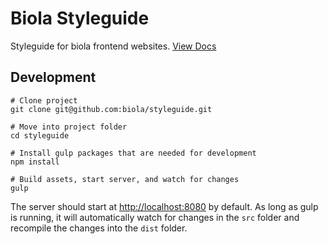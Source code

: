 # Biola Styleguide
Styleguide for biola frontend websites. [View Docs](http://biola.github.io/styleguide)

## Development

    # Clone project
    git clone git@github.com:biola/styleguide.git
    
    # Move into project folder
    cd styleguide
    
    # Install gulp packages that are needed for development
    npm install
    
    # Build assets, start server, and watch for changes
    gulp
    
The server should start at [http://localhost:8080](http://localhost:8080) by default. As long as gulp is running, it will automatically watch for changes in the `src` folder and recompile the changes into the `dist` folder. 